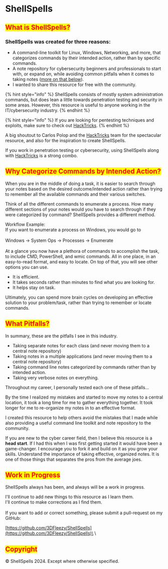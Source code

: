 # ShellSpells

## <mark style="color:red;">What is ShellSpells?</mark>

### ShellSpells was created for three reasons:

* A command-line toolkit for Linux, Windows, Networking, and more, that categorizes commands by their intended action, rather than by specific commands.
* A note repository for cybersecurity beginners and professionals to start with, or expand on, while avoiding common pitfalls when it comes to taking notes ([more on that below](./#what-pitfalls)).
* I wanted to share this resource for free with the community.



{% hint style="info" %}
ShellSpells consists of mostly system administration commands, but does lean a little towards penetration testing and security in some areas. However, this resource is useful to anyone working in the IT/cybersecurity industry.
{% endhint %}

{% hint style="info" %}
If you are looking for pentesting techniques and exploits, make sure to check out [HackTricks](https://book.hacktricks.xyz/).&#x20;
{% endhint %}



A big shoutout to Carlos Polop and the [HackTricks](https://book.hacktricks.xyz/) team for the spectacular resource, and also for the inspiration to create ShellSpells.

If you work in penetration testing or cybersecurity, using ShellSpells along with [HackTricks](https://book.hacktricks.xyz/) is a strong combo.



## <mark style="color:red;">Why Categorize Commands by Intended Action?</mark>

When you are in the middle of doing a task, it is easier to search through your notes based on the desired outcome/intended action rather than trying to remember all the available commands and their various switches.&#x20;

Think of all the different commands to enumerate a process. How many different sections of your notes would you have to search through if they were categorized by command? ShellSpells provides a different method.

Workflow Example:\
If you want to enumerate a process on Windows, you would go to\
\
Windows -> System Ops -> Processes -> Enumerate\
\
At a glance you now have a plethora of commands to accomplish the task, to include CMD, PowerShell, and wmic commands. All in one place, in an easy-to-read format, and easy to locate. On top of that, you will see other options you can use.

* It is efficient.
* It takes seconds rather than minutes to find what you are looking for.
* It helps stay on task.

Ultimately, you can spend more brain cycles on developing an effective solution to your problem/task, rather than trying to remember or locate commands.



## <mark style="color:red;">What Pitfalls?</mark>

In summary, these are the pitfalls I see in this industry.

* Taking separate notes for each class (and never moving them to a central note repository)
* Taking notes in a multiple applications (and never moving them to a central note repository)
* Taking command line notes categorized by commands rather than by intended action.
* Taking very verbose notes on everything.

Throughout my career, I personally tested each one of these pitfalls...

By the time I realized my mistakes and started to move my notes to a central location, it took a long time for me to gather everything together. It took longer for me to re-organize my notes in to an effective format.

I created this resource to help others avoid the mistakes that I made while also providing a useful command line toolkit and note repository to the community.

If you are new to the cyber career field, then I believe this resource is a **head start**. If I had this when I was first getting started it would have been a game-changer. I encourage you to fork it and build on it as you grow your skills. Understand the importance of taking effective, organized notes. It is one of those things that separates the pros from the average joes.



## <mark style="color:red;">Work in Progress</mark>

ShellSpells always has been, and always will be a work in progress.

I'll continue to add new things to this resource as I learn them. \
I'll continue to make corrections as I find them. \
\
If you want to add or correct something, please submit a pull-request on my GitHub:

[https://github.com/3DFleezy/ShellSpells](https://github.com/3DFleezy/ShellSpells)\
\


## <mark style="color:red;">Copyright</mark>

© ShellSpells 2024. Except where otherwise specified.
